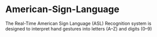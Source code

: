# American-Sign-Language
The Real-Time American Sign Language (ASL) Recognition system is designed to interpret hand gestures into letters (A–Z) and digits (0–9)
